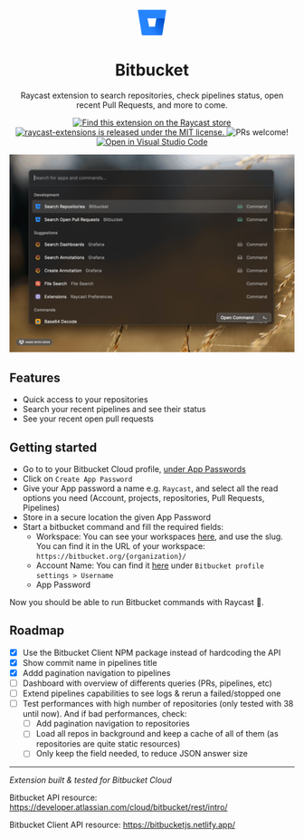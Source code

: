 <div align="center">
  <img
    src="./assets/bitbucket-logo.png"
    width="50"
  />

  <h1>
    Bitbucket
  </h1>

Raycast extension to search repositories, check pipelines status, open recent Pull Requests, and more to come.

  <p>
    <a href="https://www.raycast.com/francois/bitbucket">
      <img src="https://img.shields.io/badge/Raycast-store-red.svg"
        alt="Find this extension on the Raycast store"
      />
    </a>
    <a
      href="https://github.com/raycast/extensions/blob/master/LICENSE"
    >
      <img
        src="https://img.shields.io/badge/license-MIT-blue.svg"
        alt="raycast-extensions is released under the MIT license."
      />
    </a>
    <img
      src="https://img.shields.io/badge/PRs-welcome-brightgreen.svg"
      alt="PRs welcome!"  
    />
    <a href="https://open.vscode.dev/organization/repository">
      <img
        src="https://open.vscode.dev/badges/open-in-vscode.svg"
        alt="Open in Visual Studio Code"
      />
    </a>
  </p>
</div>

![showcase](./assets/showcase.gif)


## Features

- Quick access to your repositories
- Search your recent pipelines and see their status
- See your recent open pull requests

## Getting started

- Go to to your Bitbucket Cloud profile, [under App Passwords](https://bitbucket.org/account/settings/app-passwords/)
- Click on `Create App Password`
- Give your App password a name e.g. `Raycast`, and select all the read options you need (Account, projects, repositories, Pull Requests, Pipelines)
- Store in a secure location the given App Password
- Start a bitbucket command and fill the required fields:
    - Workspace: You can see your workspaces [here](https://bitbucket.org/account/workspaces/), and use the slug. You can find it in the URL of your workspace: `https://bitbucket.org/{organization}/`
    - Account Name: You can find it [here](https://bitbucket.org/account/settings/) under `Bitbucket profile settings > Username`
    - App Password

Now you should be able to run Bitbucket commands with Raycast 🚀.

## Roadmap

- [x] Use the Bitbucket Client NPM package instead of hardcoding the API
- [x] Show commit name in pipelines title
- [x] Addd pagination navigation to pipelines
- [ ] Dashboard with overview of differents queries (PRs, pipelines, etc)
- [ ] Extend pipelines capabilities to see logs & rerun a failed/stopped one
- [ ] Test performances with high number of repositories (only tested with 38 until now). And if bad performances, check:
  - [ ] Add pagination navigation to repositories
  - [ ] Load all repos in background and keep a cache of all of them (as repositories are quite static resources)
  - [ ] Only keep the field needed, to reduce JSON answer size

__________

_Extension built & tested for Bitbucket Cloud_

Bitbucket API resource: https://developer.atlassian.com/cloud/bitbucket/rest/intro/

Bitbucket Client API resource: https://bitbucketjs.netlify.app/
